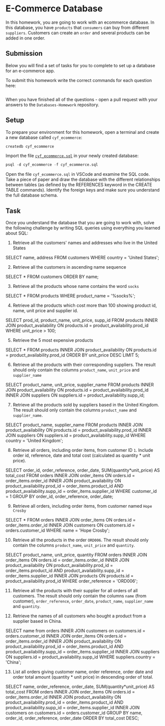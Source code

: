 # E-Commerce Database

In this homework, you are going to work with an ecommerce database. In this database, you have `products` that `consumers` can buy from different `suppliers`. Customers can create an `order` and several products can be added in one order.

## Submission

Below you will find a set of tasks for you to complete to set up a database for an e-commerce app.

To submit this homework write the correct commands for each question here:

```sql


```

When you have finished all of the questions - open a pull request with your answers to the `Databases-Homework` repository.

## Setup

To prepare your environment for this homework, open a terminal and create a new database called `cyf_ecommerce`:

```sql
createdb cyf_ecommerce
```

Import the file [`cyf_ecommerce.sql`](./cyf_ecommerce.sql) in your newly created database:

```sql
psql -d cyf_ecommerce -f cyf_ecommerce.sql
```

Open the file `cyf_ecommerce.sql` in VSCode and examine the SQL code. Take a piece of paper and draw the database with the different relationships between tables (as defined by the REFERENCES keyword in the CREATE TABLE commands). Identify the foreign keys and make sure you understand the full database schema.

## Task

Once you understand the database that you are going to work with, solve the following challenge by writing SQL queries using everything you learned about SQL:

1. Retrieve all the customers' names and addresses who live in the United States

SELECT name,
address
FROM customers
WHERE country = 'United States';

2. Retrieve all the customers in ascending name sequence

SELECT \*
FROM customers
ORDER BY name;

3. Retrieve all the products whose name contains the word `socks`

SELECT \*
FROM products
WHERE product_name = '%socks%';

4. Retrieve all the products which cost more than 100 showing product id, name, unit price and supplier id.

SELECT prod_id, product_name, unit_price, supp_id
FROM products
INNER JOIN product_availability
ON products.id = product_availability.prod_id
WHERE unit_price > 100;

5. Retrieve the 5 most expensive products

SELECT \* FROM products
INNER JOIN product_availability ON products.id = product_availability.prod_id
ORDER BY unit_price DESC
LIMIT 5;

6. Retrieve all the products with their corresponding suppliers. The result should only contain the columns `product_name`, `unit_price` and `supplier_name`

SELECT product_name, unit_price, supplier_name FROM products
INNER JOIN product_availability ON products.id = product_availability.prod_id
INNER JOIN suppliers ON suppliers.id = product_availability.supp_id;

7. Retrieve all the products sold by suppliers based in the United Kingdom. The result should only contain the columns `product_name` and `supplier_name`.

SELECT product_name, supplier_name FROM products
INNER JOIN product_availability ON products.id = product_availability.prod_id
INNER JOIN suppliers ON suppliers.id = product_availability.supp_id
WHERE country = 'United Kingdom';

8. Retrieve all orders, including order items, from customer ID `1`. Include order id, reference, date and total cost (calculated as quantity \* unit price).

SELECT order_id, order_reference, order_date, SUM(quantity\*unit_price) AS total_cost FROM orders
INNER JOIN order_items ON orders.id = order_items.order_id
INNER JOIN product_availability ON product_availability.prod_id = order_items.product_id AND product_availability.supp_id = order_items.supplier_id
WHERE customer_id = 1
GROUP BY order_id, order_reference, order_date;

9. Retrieve all orders, including order items, from customer named `Hope Crosby`

SELECT \* FROM orders
INNER JOIN order_items ON orders.id = order_items.order_id
INNER JOIN customers ON customers.id = orders.customer_id
WHERE name = 'Hope Crosby';

10. Retrieve all the products in the order `ORD006`. The result should only contain the columns `product_name`, `unit_price` and `quantity`.

SELECT product_name, unit_price, quantity FROM orders
INNER JOIN order_items ON orders.id = order_items.order_id
INNER JOIN product_availability ON product_availability.prod_id = order_items.product_id AND product_availability.supp_id = order_items.supplier_id
INNER JOIN products ON products.id = product_availability.prod_id
WHERE order_reference = 'ORD006';

11. Retrieve all the products with their supplier for all orders of all customers. The result should only contain the columns `name` (from customer), `order_reference`, `order_date`, `product_name`, `supplier_name` and `quantity`.

12. Retrieve the names of all customers who bought a product from a supplier based in China.

SELECT name from orders
INNER JOIN customers on customers.id = orders.customer_id
INNER JOIN order_items ON orders.id = order_items.order_id
INNER JOIN product_availability ON product_availability.prod_id = order_items.product_id AND product_availability.supp_id = order_items.supplier_id
INNER JOIN suppliers ON suppliers.id = product_availability.supp_id
WHERE suppliers.country = 'China';

13. List all orders giving customer name, order reference, order date and order total amount (quantity \* unit price) in descending order of total.

SELECT name, order_reference, order_date, SUM(quantity\*unit_price) AS total_cost FROM orders
INNER JOIN order_items ON orders.id = order_items.order_id
INNER JOIN product_availability ON product_availability.prod_id = order_items.product_id AND product_availability.supp_id = order_items.supplier_id
INNER JOIN customers on customers.id = orders.customer_id
GROUP BY name, order_id, order_reference, order_date
ORDER BY total_cost DESC;
